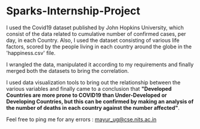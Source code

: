 # Sparks-Internship-Project
I used the Covid19 dataset published by John Hopkins University, which consist of the data related to cumulative number of confirmed cases, per day, in each Country.
Also, I used the dataset consisting of various life factors, scored by the people living in each country around the globe in the 'happiness.csv' file.

I wrangled the data, manipulated it according to my requirements and finally merged both the datasets to bring the correlation.

I used data visualization tools to bring out the relationship between the various variables and finally came to a conclusion that **"Developed Countries are more prone to COVID19 than Under-Developed or Developing Countries, but this can be confirmed by making an analysis of the number of deaths in each country against the number affected"**.

Feel free to ping me for any errors : mayur_ug@cse.nits.ac.in
